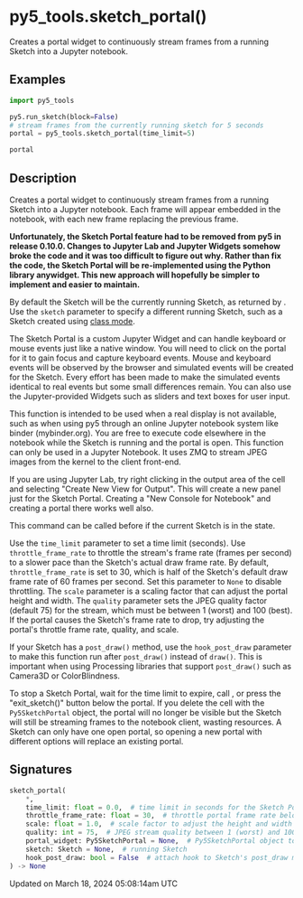 # py5_tools.sketch_portal()

Creates a portal widget to continuously stream frames from a running Sketch into a Jupyter notebook.

## Examples

<div class="example-table">

<div class="example-row"><div class="example-cell-image">

</div><div class="example-cell-code">

```python
import py5_tools

py5.run_sketch(block=False)
# stream frames from the currently running sketch for 5 seconds
portal = py5_tools.sketch_portal(time_limit=5)

portal
```

</div></div>

</div>

## Description

Creates a portal widget to continuously stream frames from a running Sketch into a Jupyter notebook. Each frame will appear embedded in the notebook, with each new frame replacing the previous frame.

**Unfortunately, the Sketch Portal feature had to be removed from py5 in release 0.10.0. Changes to Jupyter Lab and Jupyter Widgets somehow broke the code and it was too difficult to figure out why. Rather than fix the code, the Sketch Portal will be re-implemented using the Python library anywidget. This new approach will hopefully be simpler to implement and easier to maintain.**

By default the Sketch will be the currently running Sketch, as returned by [](py5functions_get_current_sketch). Use the `sketch` parameter to specify a different running Sketch, such as a Sketch created using [class mode](content-py5-modes-class-mode).

The Sketch Portal is a custom Jupyter Widget and can handle keyboard or mouse events just like a native window. You will need to click on the portal for it to gain focus and capture keyboard events. Mouse and keyboard events will be observed by the browser and simulated events will be created for the Sketch. Every effort has been made to make the simulated events identical to real events but some small differences remain. You can also use the Jupyter-provided Widgets such as sliders and text boxes for user input.

This function is intended to be used when a real display is not available, such as when using py5 through an online Jupyter notebook system like binder (mybinder.org). You are free to execute code elsewhere in the notebook while the Sketch is running and the portal is open. This function can only be used in a Jupyter Notebook. It uses ZMQ to stream JPEG images from the kernel to the client front-end.

If you are using Jupyter Lab, try right clicking in the output area of the cell and selecting "Create New View for Output". This will create a new panel just for the Sketch Portal. Creating a "New Console for Notebook" and creating a portal there works well also.

This command can be called before [](sketch_run_sketch) if the current Sketch is in the [](sketch_is_ready) state.

Use the `time_limit` parameter to set a time limit (seconds). Use `throttle_frame_rate` to throttle the stream's frame rate (frames per second) to a slower pace than the Sketch's actual draw frame rate. By default, `throttle_frame_rate` is set to 30, which is half of the Sketch's default draw frame rate of 60 frames per second. Set this parameter to `None` to disable throttling. The `scale` parameter is a scaling factor that can adjust the portal height and width. The `quality` parameter sets the JPEG quality factor (default 75) for the stream, which must be between 1 (worst) and 100 (best). If the portal causes the Sketch's frame rate to drop, try adjusting the portal's throttle frame rate, quality, and scale.

If your Sketch has a `post_draw()` method, use the `hook_post_draw` parameter to make this function run after `post_draw()` instead of `draw()`. This is important when using Processing libraries that support `post_draw()` such as Camera3D or ColorBlindness.

To stop a Sketch Portal, wait for the time limit to expire, call [](sketch_exit_sketch), or press the "exit_sketch()" button below the portal. If you delete the cell with the `Py5SketchPortal` object, the portal will no longer be visible but the Sketch will still be streaming frames to the notebook client, wasting resources. A Sketch can only have one open portal, so opening a new portal with different options will replace an existing portal.

## Signatures

```python
sketch_portal(
    *,
    time_limit: float = 0.0,  # time limit in seconds for the Sketch Portal; set to 0 (default) for no limit
    throttle_frame_rate: float = 30,  # throttle portal frame rate below Sketch's frame rate
    scale: float = 1.0,  # scale factor to adjust the height and width of the portal
    quality: int = 75,  # JPEG stream quality between 1 (worst) and 100 (best)
    portal_widget: Py5SketchPortal = None,  # Py5SketchPortal object to send stream to
    sketch: Sketch = None,  # running Sketch
    hook_post_draw: bool = False  # attach hook to Sketch's post_draw method instead of draw
) -> None
```

Updated on March 18, 2024 05:08:14am UTC
